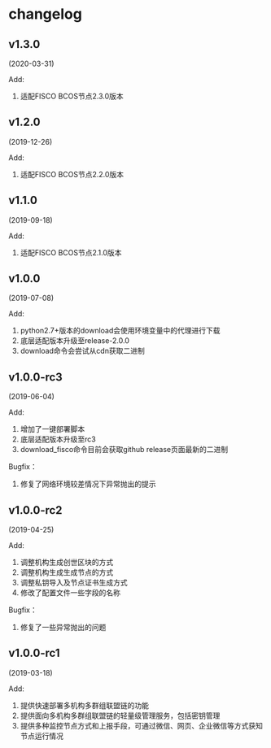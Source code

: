 # changelog

## v1.3.0

(2020-03-31)

Add:

1. 适配FISCO BCOS节点2.3.0版本

## v1.2.0

(2019-12-26)

Add:

1. 适配FISCO BCOS节点2.2.0版本

## v1.1.0

(2019-09-18)

Add:

1. 适配FISCO BCOS节点2.1.0版本

## v1.0.0

(2019-07-08)

Add:

1. python2.7+版本的download会使用环境变量中的代理进行下载
2. 底层适配版本升级至release-2.0.0
3. download命令会尝试从cdn获取二进制

## v1.0.0-rc3

(2019-06-04)

Add:

1. 增加了一键部署脚本
2. 底层适配版本升级至rc3
3. download_fisco命令目前会获取github release页面最新的二进制

Bugfix：

1. 修复了网络环境较差情况下异常抛出的提示

## v1.0.0-rc2

(2019-04-25)

Add:

1. 调整机构生成创世区块的方式
2. 调整机构生成生成节点的方式
3. 调整私钥导入及节点证书生成方式
4. 修改了配置文件一些字段的名称

Bugfix：

1. 修复了一些异常抛出的问题

## v1.0.0-rc1

(2019-03-18)

Add:

1. 提供快速部署多机构多群组联盟链的功能
2. 提供面向多机构多群组联盟链的轻量级管理服务，包括密钥管理
3. 提供多种监控节点方式和上报手段，可通过微信、网页、企业微信等方式获知节点运行情况
